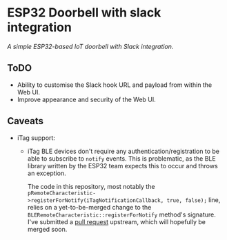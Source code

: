 # ESP32 Doorbell with slack integration
_A simple ESP32-based IoT doorbell with Slack integration._

## ToDO
- Ability to customise the Slack hook URL and payload from within the Web UI.
- Improve appearance and security of the Web UI.

## Caveats
- iTag support:
  - iTag BLE devices don't require any authentication/registration to be able to subscribe to `notify` events. This is problematic, as the BLE library written by the ESP32 team expects this to occur and throws an exception.

    The code in this repository, most notably the ` pRemoteCharacteristic->registerForNotify(iTagNotificationCallback, true, false);` line, relies on a yet-to-be-merged change to the `BLERemoteCharacteristic::registerForNotify` method's signature. I've submitted a [pull request](https://github.com/espressif/arduino-esp32/pull/4659) upstream, which will hopefully be merged soon.